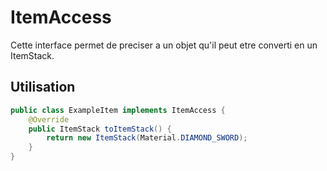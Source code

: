 # ItemAccess
Cette interface permet de preciser a un objet qu'il peut etre converti en un ItemStack.

## Utilisation
```java
public class ExampleItem implements ItemAccess {
    @Override
    public ItemStack toItemStack() {
        return new ItemStack(Material.DIAMOND_SWORD);
    }
}
```